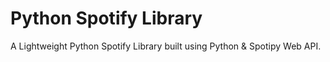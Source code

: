 # Python Spotify Library

A Lightweight Python Spotify Library built using Python & Spotipy Web API.
